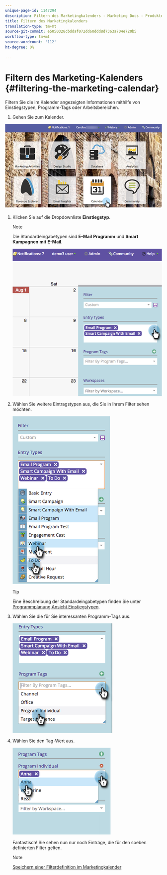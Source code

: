 ```yaml
---
unique-page-id: 1147294
description: Filtern des Marketingkalenders - Marketing Docs - Produktdokumentation
title: Filtern des Marketingkalenders
translation-type: tm+mt
source-git-commit: e5050328cbddaf072dd60ddd8d7363a704e720b5
workflow-type: tm+mt
source-wordcount: '112'
ht-degree: 0%

---
```



# Filtern des Marketing-Kalenders {#filtering-the-marketing-calendar}

Filtern Sie die im Kalender angezeigten Informationen mithilfe von Einstiegstypen, Programm-Tags oder Arbeitsbereichen.

1. Gehen Sie zum Kalender.

![](assets/2017-05-10-15-30-47.png)

1. Klicken Sie auf die Dropdownliste **Einstiegstyp**.

   >[!NOTE]
   >
   >Die Standardeingabetypen sind **E-Mail** **Programm** und **Smart** **Kampagnen** **mit** **E-Mail**.

   ![](assets/image2014-9-24-10-3a46-3a54.png)

1. Wählen Sie weitere Eintragstypen aus, die Sie in Ihrem Filter sehen möchten.

   ![](assets/image2014-9-24-10-3a47-3a0.png)

   >[!TIP]
   >
   >Eine Beschreibung der Standardeingabetypen finden Sie unter [Programmplanung Ansicht Einstiegstypen](/help/marketo/product-docs/core-marketo-concepts/programs/program-schedule-view/program-schedule-view-entry-types.md).

1. Wählen Sie die für Sie interessanten Programm-Tags aus.

   ![](assets/image2014-9-24-10-3a47-3a5.png)

1. Wählen Sie den Tag-Wert aus.

   ![](assets/image2014-9-24-10-3a47-3a9.png)

   Fantastisch! Sie sehen nun nur noch Einträge, die für den soeben definierten Filter gelten.

   >[!NOTE]
   >
   >[Speichern einer Filterdefinition im Marketingkalender](/help/marketo/product-docs/core-marketo-concepts/marketing-calendar/working-with-the-calendar/saving-a-filter-definition-in-the-marketing-calendar.md)
